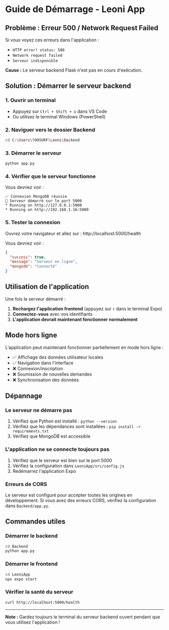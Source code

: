 # Guide de Démarrage - Leoni App

## Problème : Erreur 500 / Network Request Failed

Si vous voyez ces erreurs dans l'application :
- `HTTP error! status: 500`
- `Network request failed`
- `Serveur indisponible`

**Cause :** Le serveur backend Flask n'est pas en cours d'exécution.

## Solution : Démarrer le serveur backend

### 1. Ouvrir un terminal
- Appuyez sur `Ctrl + Shift + ù` dans VS Code
- Ou utilisez le terminal Windows (PowerShell)

### 2. Naviguer vers le dossier Backend
```bash
cd C:\Users\YOOSURF\Leoni\Backend
```

### 3. Démarrer le serveur
```bash
python app.py
```

### 4. Vérifier que le serveur fonctionne
Vous devriez voir :
```
✅ Connexion MongoDB réussie
🚀 Serveur démarré sur le port 5000
* Running on http://127.0.0.1:5000
* Running on http://192.168.1.16:5000
```

### 5. Tester la connexion
Ouvrez votre navigateur et allez sur : http://localhost:5000/health

Vous devriez voir :
```json
{
  "success": true,
  "message": "Serveur en ligne",
  "mongodb": "Connecté"
}
```

## Utilisation de l'application

Une fois le serveur démarré :
1. **Rechargez l'application frontend** (appuyez sur `r` dans le terminal Expo)
2. **Connectez-vous** avec vos identifiants
3. **L'application devrait maintenant fonctionner normalement**

## Mode hors ligne

L'application peut maintenant fonctionner partiellement en mode hors ligne :
- ✅ Affichage des données utilisateur locales
- ✅ Navigation dans l'interface
- ❌ Connexion/inscription
- ❌ Soumission de nouvelles demandes
- ❌ Synchronisation des données

## Dépannage

### Le serveur ne démarre pas
1. Vérifiez que Python est installé : `python --version`
2. Vérifiez que les dépendances sont installées : `pip install -r requirements.txt`
3. Vérifiez que MongoDB est accessible

### L'application ne se connecte toujours pas
1. Vérifiez que le serveur est bien sur le port 5000
2. Vérifiez la configuration dans `LeoniApp/src/config.js`
3. Redémarrez l'application Expo

### Erreurs de CORS
Le serveur est configuré pour accepter toutes les origines en développement.
Si vous avez des erreurs CORS, vérifiez la configuration dans `Backend/app.py`.

## Commandes utiles

### Démarrer le backend
```bash
cd Backend
python app.py
```

### Démarrer le frontend
```bash
cd LeoniApp
npx expo start
```

### Vérifier la santé du serveur
```bash
curl http://localhost:5000/health
```

---

**Note :** Gardez toujours le terminal du serveur backend ouvert pendant que vous utilisez l'application !
